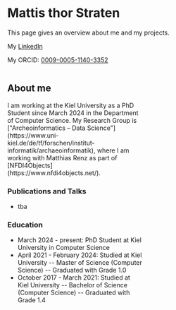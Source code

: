# Mattis thor Straten
This page gives an overview about me and my projects. 

My [LinkedIn](https://www.linkedin.com/in/mattis-thor-straten-517467211/)

My ORCID: [0009-0005-1140-3352](https://orcid.org/my-orcid?orcid=0009-0005-1140-3352)

<style>
  @media screen and (min-width: 900px) {
    .grid-flex {
      -webkit-column-count: 2; 
      -moz-column-count: 2; 
      column-count: 2;
    }
    .grid-item-big {
      display: inline-block;
      width: 125%;
    }
    .grid-item-pic {
      display: inline-block; 
      float: right;
    }
    #kaiprott-pic {
      width: 250px;
    }
  }
  @media not screen and (min-width: 900px) {
    #kaiprott {
      width: auto; 
    }
  }
</style>
<div class="grid-flex">
  <div class="grid-item-big">
    <h2 id="about-me">About me</h2>
    <p>
I am working at the Kiel University as a PhD Student since March 2024 in the Department of Computer Science. 
My Research Group is ["Archeoinformatics – Data Science"](https://www.uni-kiel.de/de/tf/forschen/institut-informatik/archaeoinformatik), where I am working with Matthias Renz as part of [NFDI4Objects](https://www.nfdi4objects.net/). 

### Publications and Talks
- tba

### Education 
- March 2024 - present: PhD Student at Kiel University in Computer Science
- April 2021 - February 2024: Studied at Kiel University -- Master of Science (Computer Science) -- Graduated with Grade 1.0
- October 2017 - March 2021: Studied at Kiel University -- Bachelor of Science (Computer Science) -- Graduated with Grade 1.4

